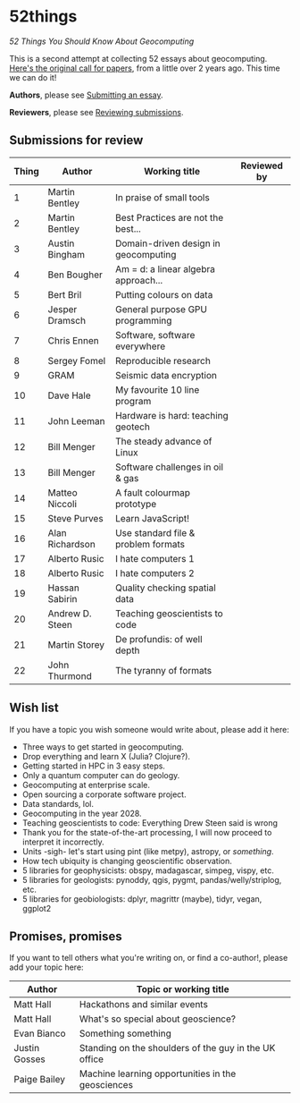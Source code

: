 # 52things
_52 Things You Should Know About Geocomputing_

This is a second attempt at collecting 52 essays about geocomputing. [Here's the original call for papers](https://agilescientific.com/blog/2014/12/29/geocomputing-call-for-papers), from a little over 2 years ago. This time we can do it!

**Authors**, please see [Submitting an essay](Submitting_an_essay.md).

**Reviewers**, please see [Reviewing submissions](Reviewing_submissions.md).


## Submissions for review

| Thing | Author           | Working title                       | Reviewed by |
| ----- | ---------------- | ----------------------------------- | ----------- |
|    1  | Martin Bentley   | In praise of small tools            |             |
|    2  | Martin Bentley   | Best Practices are not the best...  |             |
|    3  | Austin Bingham   | Domain-driven design in geocomputing|             |
|    4  | Ben Bougher      | Am = d: a linear algebra approach...|             |
|    5  | Bert Bril        | Putting colours on data             |             |
|    6  | Jesper Dramsch   | General purpose GPU programming     |             |
|    7  | Chris Ennen      | Software, software everywhere       |             |
|    8  | Sergey Fomel     | Reproducible research               |             |
|    9  | GRAM             | Seismic data encryption             |             |
|   10  | Dave Hale        | My favourite 10 line program        |             |
|   11  | John Leeman      | Hardware is hard: teaching geotech  |             |
|   12  | Bill Menger      | The steady advance of Linux         |             |
|   13  | Bill Menger      | Software challenges in oil & gas    |             |
|   14  | Matteo Niccoli   | A fault colourmap prototype         |             |
|   15  | Steve Purves     | Learn JavaScript!                   |             |
|   16  | Alan Richardson  | Use standard file & problem formats |             |
|   17  | Alberto Rusic    | I hate computers 1                  |             |
|   18  | Alberto Rusic    | I hate computers 2                  |             |
|   19  | Hassan Sabirin   | Quality checking spatial data       |             |
|   20  | Andrew D. Steen  | Teaching geoscientists to code      |
|   21  | Martin Storey    | De profundis: of well depth         |             |
|   22  | John Thurmond    | The tyranny of formats              |             |   

## Wish list

If you have a topic you wish someone would write about, please add it here:

- Three ways to get started in geocomputing.
- Drop everything and learn X (Julia? Clojure?).
- Getting started in HPC in 3 easy steps.
- Only a quantum computer can do geology.
- Geocomputing at enterprise scale.
- Open sourcing a corporate software project.
- Data standards, lol.
- Geocomputing in the year 2028.
- Teaching geoscientists to code: Everything Drew Steen said is wrong
- Thank you for the state-of-the-art processing, I will now proceed to interpret it incorrectly.
- Units -sigh- let's start using pint (like metpy), astropy, or _something_.
- How tech ubiquity is changing geoscientific observation.
- 5 libraries for geophysicists: obspy, madagascar, simpeg, vispy, etc.
- 5 libraries for geologists: pynoddy, qgis, pygmt, pandas/welly/striplog, etc.
- 5 libraries for geobiologists: dplyr, magrittr (maybe), tidyr, vegan, ggplot2


## Promises, promises

If you want to tell others what you're writing on, or find a co-author!, please add your topic here:

| Author           | Topic or working title                            |
| ---------------- | ------------------------------------------------- |
| Matt Hall        | Hackathons and similar events                     |
| Matt Hall        | What's so special about geoscience?               |
| Evan Bianco      | Something something                               |
| Justin Gosses    | Standing on the shoulders of the guy in the UK office|
| Paige Bailey     | Machine learning opportunities in the geosciences |
